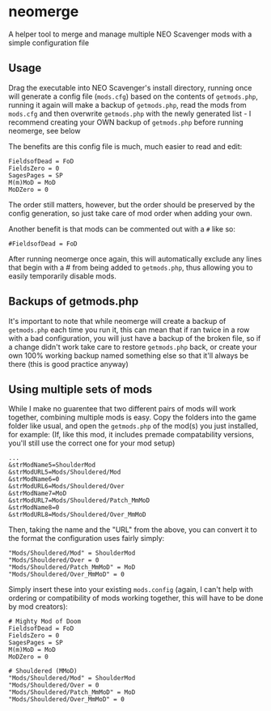 # neomerge
A helper tool to merge and manage multiple NEO Scavenger mods with a simple configuration file

## Usage
Drag the executable into NEO Scavenger's install directory, running once will generate a config file (`mods.cfg`) based on the contents of `getmods.php`, running it again will make a backup of `getmods.php`, read the mods from `mods.cfg` and then overwrite `getmods.php` with the newly generated list - I recommend creating your OWN backup of `getmods.php` before running neomerge, see below

The benefits are this config file is much, much easier to read and edit:
```
FieldsofDead = FoD
FieldsZero = 0
SagesPages = SP
M(m)MoD = MoD
MoDZero = 0
```
The order still matters, however, but the order should be preserved by the config generation, so just take care of mod order when adding your own.

Another benefit is that mods can be commented out with a `#` like so:
```
#FieldsofDead = FoD
```
After running neomerge once again, this will automatically exclude any lines that begin with a # from being added to `getmods.php`, thus allowing you to easily temporarily disable mods.

## Backups of getmods.php

It's important to note that while neomerge will create a backup of `getmods.php` each time you run it, this can mean that if ran twice in a row with a bad configuration, you will just have a backup of the broken file, so if a change didn't work take care to restore `getmods.php` back, or create your own 100% working backup named something else so that it'll always be there (this is good practice anyway)

## Using multiple sets of mods

While I make no guarentee that two different pairs of mods will work together, combining multiple mods is easy.
Copy the folders into the game folder like usual, and open the `getmods.php` of the mod(s) you just installed, for example: (If, like this mod, it includes premade compatability versions, you'll still use the correct one for your mod setup)
```
...
&strModName5=ShoulderMod
&strModURL5=Mods/Shouldered/Mod
&strModName6=0
&strModURL6=Mods/Shouldered/Over
&strModName7=MoD
&strModURL7=Mods/Shouldered/Patch_MmMoD
&strModName8=0
&strModURL8=Mods/Shouldered/Over_MmMoD
```
Then, taking the name and the "URL" from the above, you can convert it to the format the configuration uses fairly simply:

```
"Mods/Shouldered/Mod" = ShoulderMod
"Mods/Shouldered/Over = 0
"Mods/Shouldered/Patch_MmMoD" = MoD
"Mods/Shouldered/Over_MmMoD" = 0
```

Simply insert these into your existing `mods.config` (again, I can't help with ordering or compatibility of mods working together, this will have to be done by mod creators):

```
# Mighty Mod of Doom
FieldsofDead = FoD
FieldsZero = 0
SagesPages = SP
M(m)MoD = MoD
MoDZero = 0

# Shouldered (MMoD)
"Mods/Shouldered/Mod" = ShoulderMod
"Mods/Shouldered/Over = 0
"Mods/Shouldered/Patch_MmMoD" = MoD
"Mods/Shouldered/Over_MmMoD" = 0
```